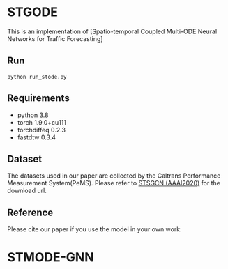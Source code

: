 # STGODE
This is an implementation of [Spatio-temporal Coupled Multi-ODE Neural Networks for Traffic Forecasting]

## Run
```
python run_stode.py
```

## Requirements
* python 3.8
* torch 1.9.0+cu111
* torchdiffeq 0.2.3
* fastdtw  0.3.4

## Dataset
The datasets used in our paper are collected by the Caltrans Performance Measurement System(PeMS). Please refer to [STSGCN (AAAI2020)](https://github.com/Davidham3/STSGCN) for the download url.

## Reference
Please cite our paper if you use the model in your own work:




# STMODE-GNN

